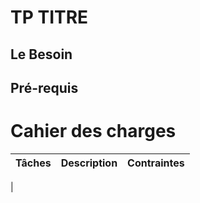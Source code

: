 # TP TITRE
## Le Besoin

## Pré-requis

# Cahier des charges

|Tâches| Description | Contraintes |
|---|---|---|
| 